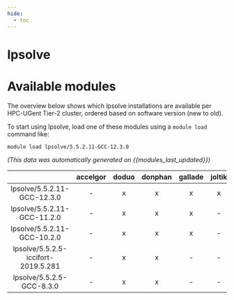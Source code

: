 ```yaml
---
hide:
  - toc
---
```


lpsolve
=======

# Available modules


The overview below shows which lpsolve installations are available per HPC-UGent Tier-2 cluster, ordered based on software version (new to old).

To start using lpsolve, load one of these modules using a `module load` command like:

```shell
module load lpsolve/5.5.2.11-GCC-12.3.0
```

*(This data was automatically generated on {{modules_last_updated}})*  

| |accelgor|doduo|donphan|gallade|joltik|shinx|skitty|
| :---: | :---: | :---: | :---: | :---: | :---: | :---: | :---: |
|lpsolve/5.5.2.11-GCC-12.3.0|-|x|x|x|x|x|x|
|lpsolve/5.5.2.11-GCC-11.2.0|-|x|x|x|-|-|-|
|lpsolve/5.5.2.11-GCC-10.2.0|-|x|x|x|-|-|-|
|lpsolve/5.5.2.5-iccifort-2019.5.281|-|x|x|-|-|-|-|
|lpsolve/5.5.2.5-GCC-8.3.0|-|x|x|-|-|-|-|
